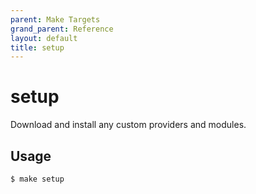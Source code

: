 ```yaml
---
parent: Make Targets
grand_parent: Reference
layout: default
title: setup
---
```


# setup

Download and install any custom providers and modules.

## Usage

```shell
$ make setup
```
